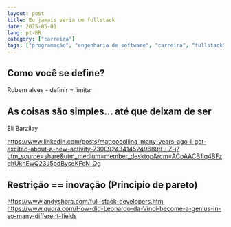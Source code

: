 ```yaml
---
layout: post
title: Eu jamais seria um fullstack
date: 2025-05-01
lang: pt-BR
category: ["carreira"]
tags: ["programação", "engenharia de software", "carreira", "fullstack", "desenvolvedor", "senior", "junior", "pleno", "front-end", "back-end", "devops", "cloud", "web", "mobile", "software engineer", "developer"]
---
```


## Como você se define?

Rubem alves - definir = limitar

## As coisas são simples... até que deixam de ser

Eli Barzilay

https://www.linkedin.com/posts/matteocollina_many-years-ago-i-got-excited-about-a-new-activity-7300924341452496898-LZ-j?utm_source=share&utm_medium=member_desktop&rcm=ACoAACB1lq4BFzqhUknEwQ23J5pdByseKFcN_Qg

## Restrição == inovação (Principio de pareto)

https://www.andyshora.com/full-stack-developers.html
https://www.quora.com/How-did-Leonardo-da-Vinci-become-a-genius-in-so-many-different-fields
